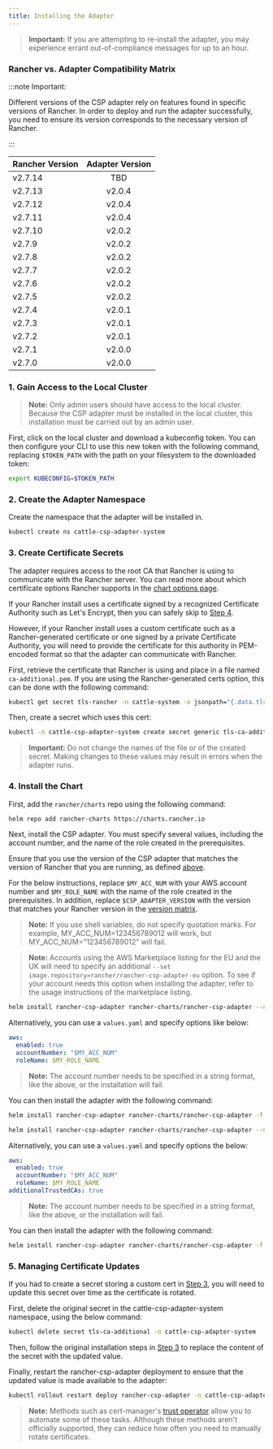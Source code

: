 ```yaml
---
title: Installing the Adapter
---
```


<head>
  <link rel="canonical" href="https://ranchermanager.docs.rancher.com/integrations-in-rancher/cloud-marketplace/aws-cloud-marketplace/install-adapter"/>
</head>

> **Important:** If you are attempting to re-install the adapter, you may experience errant out-of-compliance messages for up to an hour.

### Rancher vs. Adapter Compatibility Matrix

:::note Important:

Different versions of the CSP adapter rely on features found in specific versions of Rancher.
In order to deploy and run the adapter successfully, you need to ensure its version corresponds to the necessary version of Rancher.

:::

| Rancher Version | Adapter Version |
|-----------------|:---------------:|
| v2.7.14         |     TBD         |
| v2.7.13         |     v2.0.4      |
| v2.7.12         |     v2.0.4      |
| v2.7.11         |     v2.0.4      |
| v2.7.10         |     v2.0.2      |
| v2.7.9          |     v2.0.2      |
| v2.7.8          |     v2.0.2      |
| v2.7.7          |     v2.0.2      |
| v2.7.6          |     v2.0.2      |
| v2.7.5          |     v2.0.2      |
| v2.7.4          |     v2.0.1      |
| v2.7.3          |     v2.0.1      |
| v2.7.2          |     v2.0.1      |
| v2.7.1          |     v2.0.0      |
| v2.7.0          |     v2.0.0      |

### 1. Gain Access to the Local Cluster

> **Note:** Only admin users should have access to the local cluster. Because the CSP adapter must be installed in the local cluster, this installation must be carried out by an admin user.

First, click on the local cluster and download a kubeconfig token. You can then configure your CLI to use this new token with the following command, replacing `$TOKEN_PATH` with the path on your filesystem to the downloaded token:

```bash
export KUBECONFIG=$TOKEN_PATH
```

### 2. Create the Adapter Namespace

Create the namespace that the adapter will be installed in.

```bash
kubectl create ns cattle-csp-adapter-system
```

### 3. Create Certificate Secrets

The adapter requires access to the root CA that Rancher is using to communicate with the Rancher server. You can read more about which certificate options Rancher supports in the [chart options page](../../../getting-started/installation-and-upgrade/installation-references/helm-chart-options.md).

If your Rancher install uses a certificate signed by a recognized Certificate Authority such as Let's Encrypt, then you can safely skip to [Step 4](#4-install-the-chart).

However, if your Rancher install uses a custom certificate such as a Rancher-generated certificate or one signed by a private Certificate Authority, you will need to provide the certificate for this authority in PEM-encoded format so that the adapter can communicate with Rancher.

First, retrieve the certificate that Rancher is using and place in a file named `ca-additional.pem`. If you are using the Rancher-generated certs option, this can be done with the following command:

```bash
kubectl get secret tls-rancher -n cattle-system -o jsonpath="{.data.tls\.crt}" | base64 -d  >> ca-additional.pem
```

Then, create a secret which uses this cert:

```bash
kubectl -n cattle-csp-adapter-system create secret generic tls-ca-additional --from-file=ca-additional.pem
```

> **Important:** Do not change the names of the file or of the created secret. Making changes to these values may result in errors when the adapter runs.

### 4. Install the Chart

First, add the `rancher/charts` repo using the following command:

```bash
helm repo add rancher-charts https://charts.rancher.io
```

Next, install the CSP adapter. You must specify several values, including the account number, and the name of the role created in the prerequisites.

Ensure that you use the version of the CSP adapter that matches the version of Rancher that you are running, as defined [above](#rancher-vs-adapter-compatibility-matrix).

For the below instructions, replace `$MY_ACC_NUM` with your AWS account number and `$MY_ROLE_NAME` with the name of the role created in the prerequisites. In addition, replace `$CSP_ADAPTER_VERSION` with the version that matches your Rancher version in the [version matrix](#rancher-vs-adapter-compatibility-matrix).

> **Note:** If you use shell variables, do not specify quotation marks. For example, MY_ACC_NUM=123456789012 will work, but MY_ACC_NUM="123456789012" will fail.

> **Note:** Accounts using the AWS Marketplace listing for the EU and the UK will need to specify an additional `--set image.repository=rancher/rancher-csp-adapter-eu` option. To see if your account needs this option when installing the adapter, refer to the usage instructions of the marketplace listing.

<Tabs>
<TabItem value="Let's Encrypt/ Public Certificate Authority">

  ```bash
  helm install rancher-csp-adapter rancher-charts/rancher-csp-adapter --namespace cattle-csp-adapter-system --set aws.enabled=true --set aws.roleName=$MY_ROLE_NAME --set-string aws.accountNumber=$MY_ACC_NUM --version $CSP_ADAPTER_VERSION
  ```


  Alternatively, you can use a `values.yaml` and specify options like below:

  ```yaml
  aws:
    enabled: true
    accountNumber: "$MY_ACC_NUM"
    roleName: $MY_ROLE_NAME
  ```

  > **Note:** The account number needs to be specified in a string format, like the above, or the installation will fail.

  You can then install the adapter with the following command:

  ```bash
  helm install rancher-csp-adapter rancher-charts/rancher-csp-adapter -f values.yaml --version $CSP_ADAPTER_VERSION
  ```

  </TabItem>
  <TabItem value="Private CA Authority / Rancher-generated Certificates">

  ```bash
  helm install rancher-csp-adapter rancher-charts/rancher-csp-adapter --namespace cattle-csp-adapter-system --set aws.enabled=true --set aws.roleName=$MY_ROLE_NAME --set-string aws.accountNumber=$MY_ACC_NUM --set additionalTrustedCAs=true --version $CSP_ADAPTER_VERSION
  ```

  Alternatively, you can use a `values.yaml` and specify options the below:

  ```yaml
  aws:
    enabled: true
    accountNumber: "$MY_ACC_NUM"
    roleName: $MY_ROLE_NAME
  additionalTrustedCAs: true
  ```

  > **Note:** The account number needs to be specified in a string format, like the above, or the installation will fail.

  You can then install the adapter with the following command:

  ```bash
  helm install rancher-csp-adapter rancher-charts/rancher-csp-adapter -f values.yaml --version $CSP_ADAPTER_VERSION
  ```

  </TabItem>
</Tabs>

### 5. Managing Certificate Updates

If you had to create a secret storing a custom cert in [Step 3](#3-create-certificate-secrets), you will need to update this secret over time as the certificate is rotated.

First, delete the original secret in the cattle-csp-adapter-system namespace, using the below command:

```bash
kubectl delete secret tls-ca-additional -n cattle-csp-adapter-system
```

Then, follow the original installation steps in [Step 3](#3-create-certificate-secrets) to replace the content of the secret with the updated value.

Finally, restart the rancher-csp-adapter deployment to ensure that the updated value is made available to the adapter:

```bash
kubectl rollout restart deploy rancher-csp-adapter -n cattle-csp-adapter-system
```

> **Note:** Methods such as cert-manager's [trust operator](https://cert-manager.io/docs/projects/trust/) allow you to automate some of these tasks. Although these methods aren't officially supported, they can reduce how often you need to manually rotate certificates.
